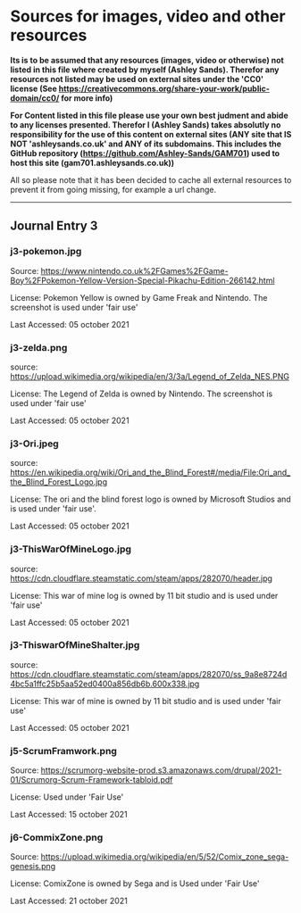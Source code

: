 # Sources for images, video and other resources

**Its is to be assumed that any resources (images, video or otherwise) not listed in this file where created by myself (Ashley Sands). Therefor any resources not listed may be used on external sites under the 'CC0' license (See https://creativecommons.org/share-your-work/public-domain/cc0/ for more info)**

**For Content listed in this file please use your own best judment and abide to any licenses presented. Therefor I (Ashley Sands) takes absolutly no responsibility for the use of this content on external sites (ANY site that IS NOT 'ashleysands.co.uk' and ANY of its subdomains. This includes the GitHub repository (https://github.com/Ashley-Sands/GAM701) used to host this site (gam701.ashleysands.co.uk))**

All so please note that it has been decided to cache all external resources to prevent it from going missing, for example a url change.

----

## Journal Entry 3

### j3-pokemon.jpg
Source: https://www.nintendo.co.uk%2FGames%2FGame-Boy%2FPokemon-Yellow-Version-Special-Pikachu-Edition-266142.html

License: Pokemon Yellow is owned by Game Freak and Nintendo. The screenshot is used under 'fair use'   

Last Accessed: 05 october 2021  


### j3-zelda.png
source: https://upload.wikimedia.org/wikipedia/en/3/3a/Legend_of_Zelda_NES.PNG

License: The Legend of Zelda is owned by Nintendo. The screenshot is used under 'fair use'   

Last Accessed: 05 october 2021


### j3-Ori.jpeg
source: https://en.wikipedia.org/wiki/Ori_and_the_Blind_Forest#/media/File:Ori_and_the_Blind_Forest_Logo.jpg  

License: The ori and the blind forest logo is owned by Microsoft Studios and is used under 'fair use'.   

Last Accessed: 05 october 2021


### j3-ThisWarOfMineLogo.jpg
source: https://cdn.cloudflare.steamstatic.com/steam/apps/282070/header.jpg

License: This war of mine log is owned by 11 bit studio and is used under 'fair use'   

Last Accessed: 05 october 2021


### j3-ThiswarOfMineShalter.jpg
source: https://cdn.cloudflare.steamstatic.com/steam/apps/282070/ss_9a8e8724d4bc5a1ffc25b5aa52ed0400a856db6b.600x338.jpg

License: This war of mine is owned by 11 bit studio and is used under 'fair use'   

Last Accessed: 05 october 2021

### j5-ScrumFramwork.png
Source: https://scrumorg-website-prod.s3.amazonaws.com/drupal/2021-01/Scrumorg-Scrum-Framework-tabloid.pdf

License: Used under 'Fair Use'

Last Accessed: 15 october 2021

### j6-CommixZone.png
Source: https://upload.wikimedia.org/wikipedia/en/5/52/Comix_zone_sega-genesis.png

License: ComixZone is owned by Sega and is Used under 'Fair Use'

Last Accessed: 21 october 2021

